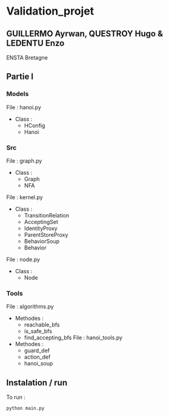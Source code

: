# Validation_projet

GUILLERMO Ayrwan, QUESTROY Hugo & LEDENTU Enzo
------
ENSTA Bretagne


## Partie I

### Models
File  : hanoi.py  
* Class : 
  * HConfig
  * Hanoi

### Src
File  : graph.py  
* Class : 
  * Graph
  * NFA

File  : kernel.py  
* Class : 
  * TransitionRelation
  * AcceptingSet
  * IdentityProxy
  * ParentStoreProxy
  * BehaviorSoup
  * Behavior

File  : node.py  
* Class : 
  * Node

### Tools
File  : algorithms.py  
* Methodes : 
  * reachable_bfs
  * is_safe_bfs
  * find_accepting_bfs
File  : hanoi_tools.py  
* Methodes : 
  * guard_def
  * action_def
  * hanoi_soup

## Instalation / run

To run :
```shell
python main.py
```